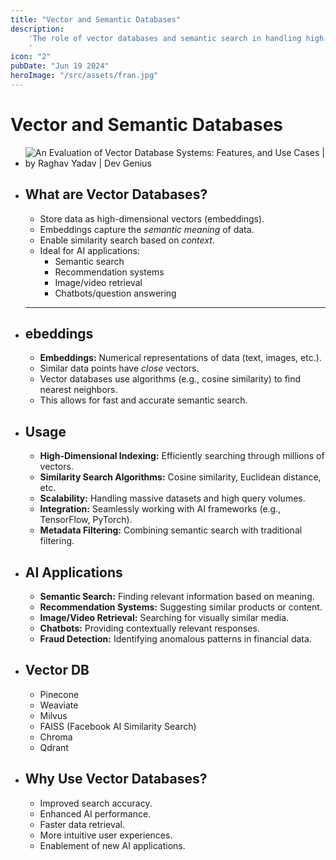 ```yaml
---
title: "Vector and Semantic Databases"
description:
    'The role of vector databases and semantic search in handling high-dimensional data.
    '
icon: "2"
pubDate: "Jun 19 2024"
heroImage: "/src/assets/fran.jpg"
---
```

# Vector and Semantic Databases
- ![An Evaluation of Vector Database Systems: Features, and Use Cases | by  Raghav Yadav | Dev Genius](https://miro.medium.com/v2/resize:fit:640/0*98Vn2qeGSyjFWB4d.png)
- ## What are Vector Databases?
  
  * Store data as high-dimensional vectors (embeddings).
  * Embeddings capture the *semantic meaning* of data.
  * Enable similarity search based on *context*.
  * Ideal for AI applications:
    * Semantic search
    * Recommendation systems
    * Image/video retrieval
    * Chatbots/question answering
  
  ---
- ## ebeddings
  
  * **Embeddings:** Numerical representations of data (text, images, etc.).
  * Similar data points have *close* vectors.
  * Vector databases use algorithms (e.g., cosine similarity) to find nearest neighbors.
  * This allows for fast and accurate semantic search.
- ## Usage
  
  * **High-Dimensional Indexing:** Efficiently searching through millions of vectors.
  * **Similarity Search Algorithms:** Cosine similarity, Euclidean distance, etc.
  * **Scalability:** Handling massive datasets and high query volumes.
  * **Integration:** Seamlessly working with AI frameworks (e.g., TensorFlow, PyTorch).
  * **Metadata Filtering:** Combining semantic search with traditional filtering.
- ## AI Applications
  
  * **Semantic Search:** Finding relevant information based on meaning.
  * **Recommendation Systems:** Suggesting similar products or content.
  * **Image/Video Retrieval:** Searching for visually similar media.
  * **Chatbots:** Providing contextually relevant responses.
  * **Fraud Detection:** Identifying anomalous patterns in financial data.
- ## Vector DB
  
  * Pinecone
  * Weaviate
  * Milvus
  * FAISS (Facebook AI Similarity Search)
  * Chroma
  * Qdrant
- ## Why Use Vector Databases?
  
  * Improved search accuracy.
  * Enhanced AI performance.
  * Faster data retrieval.
  * More intuitive user experiences.
  * Enablement of new AI applications.